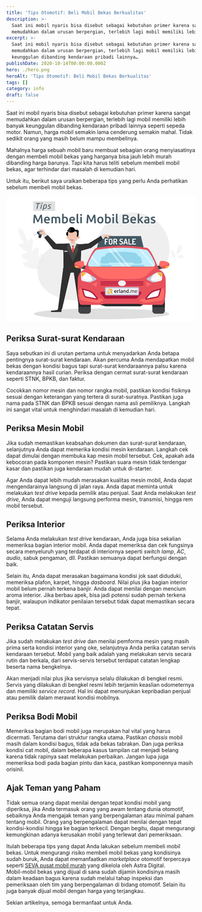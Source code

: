```yaml
---
title: 'Tips Otomotif: Beli Mobil Bekas Berkualitas'
description: >-
  Saat ini mobil nyaris bisa disebut sebagai kebutuhan primer karena sangat
  memudahkan dalam urusan berpergian, terlebih lagi mobil memiliki lebih banyak…
excerpt: >-
  Saat ini mobil nyaris bisa disebut sebagai kebutuhan primer karena sangat
  memudahkan dalam urusan berpergian, terlebih lagi mobil memiliki lebih banyak
  keunggulan dibanding kendaraan pribadi lainnya…
publishDate: 2020-10-14T00:00:00.000Z
hero: ./hero.png
heroAlt: 'Tips Otomotif: Beli Mobil Bekas Berkualitas'
tags: []
category: info
draft: false
---
```


Saat ini mobil nyaris bisa disebut sebagai kebutuhan primer karena sangat memudahkan dalam urusan berpergian, terlebih lagi mobil memiliki lebih banyak keunggulan dibanding kendaraan pribadi lainnya seperti sepeda motor. Namun, harga mobil semakin lama cenderung semakin mahal. Tidak sedikit orang yang masih belum mampu membelinya.

Mahalnya harga sebuah mobil baru membuat sebagian orang menyiasatinya dengan membeli mobil bekas yang harganya bisa jauh lebih murah dibanding harga barunya. Tapi kita harus teliti sebelum membeli mobil bekas, agar terhindar dari masalah di kemudian hari.

Untuk itu, berikut saya uraikan beberapa tips yang perlu Anda perhatikan sebelum membeli mobil bekas.

![Tips Membeli Mobil Bekas](./images/tips-membeli-mobil-bekas.jpg)

## Periksa Surat-surat Kendaraan

Saya sebutkan ini di urutan pertama untuk menyadarkan Anda betapa pentingnya surat-surat kendaraan. Akan percuma Anda mendapatkan mobil bekas dengan kondisi bagus tapi surat-surat kendaraannya palsu karena kendaraannya hasil curian. Periksa dengan cermat surat-surat kendaraan seperti STNK, BPKB, dan faktur.

Cocokkan nomor mesin dan nomor rangka mobil, pastikan kondisi fisiknya sesuai dengan keterangan yang tertera di surat-suratnya. Pastikan juga nama pada STNK dan BPKB sesuai dengan nama asli pemiliknya. Langkah ini sangat vital untuk menghindari masalah di kemudian hari.

## Periksa Mesin Mobil

Jika sudah memastikan keabsahan dokumen dan surat-surat kendaraan, selanjutnya Anda dapat memerika kondisi mesin kendaraan. Langkah cek dapat dimulai dengan membuka kap mesin mobil tersebut. Cek, apakah ada kebocoran pada komponen mesin? Pastikan suara mesin tidak terdengar kasar dan pastikan juga kendaraan mudah untuk di-starter.

Agar Anda dapat lebih mudah merasakan kualitas mesin mobil, Anda dapat mengendarainya langsung di jalan raya. Anda dapat meminta untuk melakukan _test drive_ kepada pemilik atau penjual. Saat Anda melakukan _test drive_, Anda dapat menguji langsung performa mesin, transmisi, hingga rem mobil tersebut.

## Periksa Interior

Selama Anda melakukan _test drive_ kendaraan, Anda juga bisa sekalian memeriksa bagian interior mobil. Anda dapat memeriksa dan cek fungsinya secara menyeluruh yang terdapat di interiornya seperti _switch lamp_, _AC_, _audio_, sabuk pengaman, dll. Pastikan semuanya dapat berfungsi dengan baik.

Selain itu, Anda dapat merasakan bagaimana kondisi jok saat diduduki, memeriksa plafon, karpet, hingga _dasboard_. Nilai plus jika bagian interior mobil belum pernah terkena banjir. Anda dapat menilai dengan mencium aroma interior. Jika berbau apek, bisa jadi potensi sudah pernah terkena banjir, walaupun indikator penilaian tersebut tidak dapat memastikan secara tepat.

## Periksa Catatan Servis

Jika sudah melakukan _test drive_ dan menilai pemforma mesin yang masih prima serta kondisi interior yang oke, selanjutnya Anda perika catatan servis kendaraan tersebut. Mobil yang baik adalah yang melakukan servis secara rutin dan berkala, dari servis-servis tersebut terdapat catatan lengkap beserta nama bengkelnya.

Akan menjadi nilai plus jika servisnya selalu dilakukan di bengkel resmi. Servis yang dilakukan di bengkel resmi lebih terjamin keaslian odometernya dan memiliki _service record_. Hal ini dapat menunjukan kepribadian penjual atau pemilik dalam merawat kondisi mobilnya.

## Periksa Bodi Mobil

Memeriksa bagian bodi mobil juga merupakan hal vital yang harus dicermati. Terutama dari struktur rangka utama. Pastikan _chassis_ mobil masih dalam kondisi bagus, tidak ada bekas tabrakan. Dan juga periksa kondisi cat mobil, dalam beberapa kasus tampilan cat menjadi belang karena tidak rapinya saat melakukan perbaikan. Jangan lupa juga memeriksa bodi pada bagian pintu dan kaca, pastikan komponennya masih orisinil.

## Ajak Teman yang Paham

Tidak semua orang dapat menilai dengan tepat kondisi mobil yang diperiksa, jika Anda termasuk orang yang awam tentang dunia otomotif, sebaiknya Anda mengajak teman yang berpengalaman atau minimal paham tentang mobil. Orang yang berpengalaman dapat menilai dengan tepat kondisi-kondisi hingga ke bagian terkecil. Dengan begitu, dapat mengurangi kemungkinan adanya kerusakan mobil yang terlewat dari pemeriksaan.

Itulah beberapa tips yang dapat Anda lakukan sebelum membeli mobil bekas. Untuk mengurangi risiko membeli mobil bekas yang kondisinya sudah buruk, Anda dapat memanfaatkan _marketplace_ otomotif terpercaya seperti [SEVA pusat mobil murah](/blog/seva-pusat-mobil-murah/) yang dikelola oleh Astra Digital.  
Mobil-mobil bekas yang dijual di sana sudah dijamin kondisinya masih dalam keadaan bagus karena sudah melalui tahap inspeksi dan pemeriksaan oleh tim yang berpengalaman di bidang otomotif. Selain itu juga banyak dijual mobil dengan harga yang terjangkau.

Sekian artikelnya, semoga bermanfaat untuk Anda.
